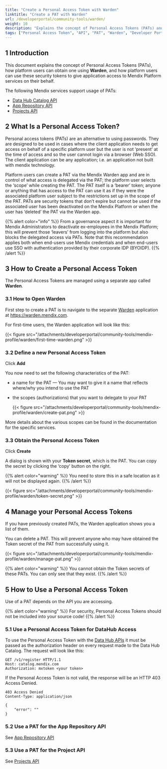 ```yaml
---
title: "Create a Personal Access Token with Warden"
linktitle: "Create a PAT with Warden"
url: /developerportal/community-tools/warden/
weight: 10
description: "Explains the concept of Personal Access Tokens (PATs) and how platform users can use these security tokens to give application access to Mendix Platform services on their behalf."
tags: ["Personal Access Token", "API", "PAT", "Warden", "Developer Portal"]
---
```


## 1 Introduction 

This document explains the concept of Personal Access Tokens (PATs), how platform users can obtain one using **Warden**, and how platform users can use these security tokens to give application access to Mendix Platform services on their behalf.

The following Mendix services support usage of PATs:

* [Data Hub Catalog API](/apidocs-mxsdk/apidocs/data-hub-apis/)
* [App Repository API](/apidocs-mxsdk/apidocs/app-repository-api/)
* [Projects API](/apidocs-mxsdk/apidocs/projects-api/)

## 2 What Is a Personal Access Token?

Personal access tokens (PATs) are an alternative to using passwords. They are designed to be used in cases where the client application needs to get access on behalf of a specific platform user but the user is not ‘present’ at the time of access and so the user cannot login via a browser (Web SSO). The client application can be any application; i.e. an application not built with mendix technology.

Platform users can create a PAT via the Mendix Warden app and are in control of what access is delegated via the PAT; the platform user selects the ‘scope’ while creating the PAT. The PAT itself is a ‘bearer’ token; anyone or anything that has access to the PAT can use it as if they were the associated platform user subject to the restrictions set up in the scope of the PAT.
PATs are security tokens that don’t expire but cannot be used if the associated user has been deactivated on the Mendix Platform or when the user has ‘deleted’ the PAT via the Warden app.

{{% alert color="info" %}}
From a governance aspect it is important for Mendix Administrators to deactivate ex-employees in the Mendix Platform; this will prevent those ‘leavers’ from logging into the platform but also blocks the delegated access via PATs. Note that this recommendation applies both when end-users use Mendix credentials and when end-users use SSO with authentication provided by their corporate IDP (BYOIDP).
{{% /alert %}}

## 3 How to Create a Personal Access Token

The Personal Access Tokens are managed using a separate app called **Warden**.

### 3.1 How to Open Warden

First step to create a PAT is to navigate to the separate [Warden](https://warden.mendix.com) application at https://warden.mendix.com.

For first-time users, the Warden application will look like this:

{{< figure src="/attachments/developerportal/community-tools/mendix-profile/warden/first-time-warden.png" >}}

### 3.2 Define a new Personal Access Token

Click **Add**

You now need to set the following characteristics of the PAT:

* a name for the PAT — You may want to give it a name that reflects where/why you intend to use the PAT
* the scopes (authorizations) that you want to delegate to your PAT

    {{< figure src="/attachments/developerportal/community-tools/mendix-profile/warden/create-pat.png" >}}

More details about the various scopes can be found in the documentation for the specific services.

### 3.3 Obtain the Personal Access Token

Click **Create**

A dialog is shown with your **Token secret**, which is the PAT. You can copy the secret by clicking the ‘copy’ button on the right.

{{% alert color="warning" %}}
You need to store this in a safe location as it will not be displayed again.
{{% /alert %}}

{{< figure src="/attachments/developerportal/community-tools/mendix-profile/warden/token-secret.png" >}}

## 4 Manage your Personal Access Tokens

If you have previously created PATs, the Warden application shows you a list of them.

You can delete a PAT. This will prevent anyone who may have obtained the Token secret of the PAT from successfully using it.

{{< figure src="/attachments/developerportal/community-tools/mendix-profile/warden/manage-pat.png" >}}

{{% alert color="warning" %}}
You cannot obtain the Token secrets of these PATs. You can only see that they exist. 
{{% /alert %}}

## 5 How to Use a Personal Access Token

Use of a PAT depends on the API you are accessing.

{{% alert color="warning" %}}
For security, Personal Access Tokens should not be included into your source code!
{{% /alert %}}

### 5.1 Use a Personal Access Token for DataHub Access

To use the Personal Access Token with the [Data Hub APIs](/apidocs-mxsdk/apidocs/data-hub-apis/) it must be passed as the authorization header on every request made to the Data Hub Catalog. The request will look like this:

```
GET /v1/register HTTP/1.1
Host: catalog.mendix.com
Authorization: mxtoken <your token>
```

If the Personal Access Token is not valid, the response will be an HTTP 403 Access Denied. 

```
403 Access Denied
Content-Type: application/json

{
    "error": ""
}
```

### 5.2 Use a PAT for the App Repository API

See [App Repository API](/apidocs-mxsdk/apidocs/app-repository-api/)

### 5.3 Use a PAT for the Project API

See [Projects API](/apidocs-mxsdk/apidocs/projects-api/)
